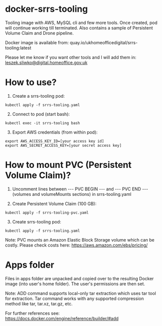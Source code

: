 # docker-srrs-tooling
Tooling image with AWS, MySQL cli and few more tools. Once created, pod will continue working till terminated. Also contains a sample of Persistent Volume Claim and Drone pipeline.

Docker image is available from:
quay.io/ukhomeofficedigital/srrs-tooling:latest

Please let me know if you want other tools and I will add them in:
leszek.sliwko@digital.homeoffice.gov.uk


# How to use?
1) Create a srrs-tooling pod:
```
kubectl apply -f srrs-tooling.yaml
```

2) Connect to pod (start bash):
```
kubectl exec -it srrs-tooling bash
```

3) Export AWS credentials (from within pod):
```
export AWS_ACCESS_KEY_ID=[your access key id]
export AWS_SECRET_ACCESS_KEY=[your secret access key]
```

# How to mount PVC (Persistent Volume Claim)?
1) Uncomment lines between --- PVC BEGIN --- and --- PVC END --- (volumes and volumeMounts sections) in srrs-tooling.yaml

2) Create Persistent Volume Claim (100 GB):
```
kubectl apply -f srrs-tooling-pvc.yaml
```

3) Create srrs-tooling pod:
```
kubectl apply -f srrs-tooling.yaml
```

Note: PVC mounts an Amazon Elastic Block Storage volume which can be costly. Please check costs here:
https://aws.amazon.com/ebs/pricing/


# Apps folder
Files in apps folder are unpacked and copied over to the resulting Docker image (into user's home folder). The user's permissions are then set.

Note: ADD command supports local-only tar extraction which uses tar tool for extraction. Tar command works with any supported compression method like tar, tar.xz, tar.gz, etc.

For further references see: https://docs.docker.com/engine/reference/builder/#add
